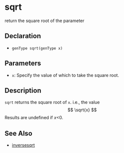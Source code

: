 # sqrt

return the square root of the parameter

## Declaration
- ``genType sqrt(genType x)``
## Parameters
- ``x``:  Specify the value of which to take the square root.
## Description
`sqrt` returns the square root of `x`. i.e., the value
$$
\sqrt{x}
$$
Results are undefined if 𝑥<0.
## See Also
- [inversesqrt](./inversesqrt)